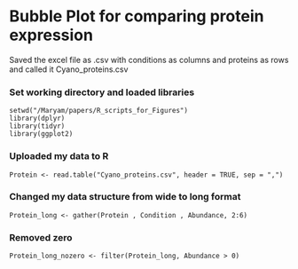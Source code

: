 # Bubble Plot for comparing protein expression

Saved the excel file as .csv with conditions as columns and proteins as rows and called it Cyano_proteins.csv


### Set working directory and loaded libraries 

```
setwd("/Maryam/papers/R_scripts_for_Figures")
library(dplyr)
library(tidyr)
library(ggplot2)
```

### Uploaded my data to R
```
Protein <- read.table("Cyano_proteins.csv", header = TRUE, sep = ",")
```


### Changed my data structure from wide to long format
```
Protein_long <- gather(Protein , Condition , Abundance, 2:6)
```
### Removed zero

```
Protein_long_nozero <- filter(Protein_long, Abundance > 0)
```
